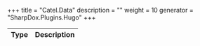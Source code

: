 

+++
title = "Catel.Data" 
description = ""
weight = 10
generator = "SharpDox.Plugins.Hugo"
+++

Type|Description
---|---

